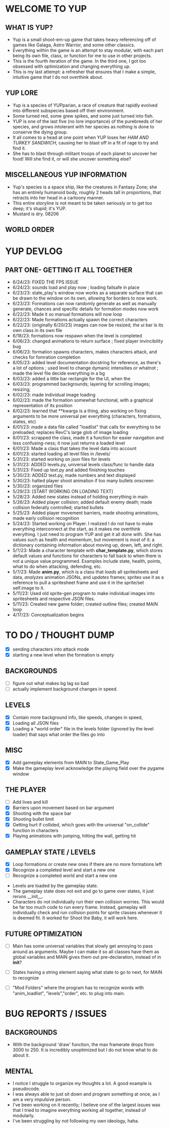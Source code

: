 # WELCOME TO YUP
## WHAT IS YUP?
- Yup is a small shoot-em-up game that takes heavy referencing off of games like Galaga, Astro Warrior, and some other classics.
- Everything within the game is an attempt to stay modular, with each part being its own file, class, or function for me to use in other projects.
- This is the fourth iteration of the game. In the third one, I got too obsessed with optimization and changing everything up.
- This is my last attempt: a refresher that ensures that I make a simple, intuitive game that I do not overthink about.
## YUP LORE
- Yup is a species of YUPparian, a race of creature that rapidly evolved into different subspecies based off their environment. 
- Some turned red, some grew spikes, and some just turned into fish. 
- YUP is one of the last five (no lore importance) of the purebreeds of her species, and grows intolerant with her species as nothing is done to conserve the dying group.
- It all comes to a head at one point when YUP loses her *HAM AND TURKEY SANDWICH*, causing her to blast off in a fit of rage to try and find it.
- She has to blast through militant troops of each planet to uncover her food! Will she find it, or will she uncover something else?
## MISCELLANEOUS YUP INFORMATION
- Yup's species is a space ship, like the creatures in Fantasy Zone; she has an entirely humanoid body, roughly 2 heads tall in proportions, that retracts into her head in a cartoony manner.
- This entire storyline is not meant to be taken seriously or to get too deep; it's stupid; it's YUP.
- Mustard is dry. 08206
## WORLD ORDER


# YUP DEVLOG
## PART ONE- GETTING IT ALL TOGETHER
- 6/24/23: FIXED THE FPS ISSUE
- 6/24/23: sounds load and play now ; loading failsafe in place
- 6/23/23: state_play's window now works as a separate surface that can be drawn to the window on its own, allowing for borders to now work.
- 6/23/23: Formations can now randomly generate as well as manually generate, chances and specific details for formation modes now work
- 6/22/23: Made it so manual formations will now loop 
- 6/22/23: Made formations actually spawn the correct characters
- 6/22/23: (originally 6/20/23) images can now be resized, the ui bar is its own class in its own file
- 6/18/23: formations now respawn when the level is completed
- 6/06/23: changed animations to return surface ; fixed player invincibility bug
- 6/06/23: formation spawns characters, makes characters attack, and checks for fomration completion
- 6/05/23: added level documentation docstring for reference, as there's a lot of options ; used level to change dymanic intensities or whatnot ; made the level file decide everything in a bg
- 6/03/23: added a little bar rectangle for the UI, when the 
- 6/03/23: programmed backgrounds; layering for scrolling images; resizing;
- 6/02/23: made individual image loading
- 6/02/23: made the formation somewhat functional, with a graphical representation of its position
- 6/02/23: learned that \*\*kwargs is a thing, also working on fixing arguments to be more universal per everything (characters, formations, states, etc)
- 6/01/23: made a data file called "loadlist" that calls for everything to be preloaded; replaces RevC's large glob of image loading
- 6/01/23: scrapped the class, made it a function for easier navigation and less confusing-ness; it now just returns a loaded level
- 6/01/23: Made a class that takes the level data into account
- 6/01/23: started loading all level files in /levels/
- 5/31/23: started working on json files for levels 
- 5/31/23: ADDED levels.py, universal levels class/func to handle data
- 5/31/23: Fixed up text.py and added finishing touches
- 5/30/23: ADDED text.py, made numbers and text displayed
- 5/30/23: halted player shoot animation if too many bullets onscreen
- 5/30/23: organized files
- 5/29/23: [START WORKING ON LOADING TEXT]
- 5/28/23: Added new states instead of holding everything in main
- 5/26/23: Added player collision; added default enemy death; made collision federally controlled; started bullets 
- 5/25/23: Added player movement barriers, made shooting animations, made early collision recognition
- 5/24/23: Started working on Player. I realized I do not have to make everything interconnect at the start, as it makes me overthink everything. I just need to program YUP and get it all done with. She has values such as health and momentum, but movement is most of it: a dictionary containing information about moving up, down, left, and right. 
- 5/?/23: Made a character template with **char_template.py**, which stores default values and functions for characters to fall back to when there is not a unique value programmed. Examples include state, health, points, what to do when attacking, defending, etc. 
- 5/?/23: Made **anim.py**, which is a class that *loads* all spritesheets and data, *analyzes* animation JSONs, and *updates* frames; sprites use it as a reference to pull a spritesheet frame and use it in the sprite/set self.image to it. 
- 5/11/23: Used old sprite-gen program to make individual images into spritesheets and respective JSON files. 
- 5/11/23: Created new game folder; created outline files; created MAIN loop
- 4/17/23: Conceptualization begins

# TO DO / THOUGHT DUMP
- [x] sending characters into attack mode
- [x] starting a new level when the formation is empty
## BACKGROUNDS
- [ ] figure out what makes bg lag so bad
- [ ] actually implement background changes in speed.
## LEVELS
- [x] Contain more background info, like speeds, changes in speed, 
- [x] Loading all JSON files
- [x] Loading a "world order" file in the levels folder (ignored by the level loader) that says what order the files go into 
## MISC 
- [x] Add gameplay elements from MAIN to State_Game_Play
- [x] Make the gameplay level acknowledge the playing field over the pygame window
## THE PLAYER
- [ ] Add lives and kill   
- [x] Barriers upon movement based on bar argument
- [x] Shooting with the space bar
- [x] Shooting bullet limit
- [x] Getting hurt if collided, which goes with the universal "on_collide" function in characters
- [x] Playing animations with jumping, hitting the wall, getting hit
## GAMEPLAY STATE / LEVELS
- [x] Loop formations or create new ones if there are no more formations left
- [x] Recognize a completed level and start a new one
- [ ] Recognize a completed world and start a new one
- Levels are loaded by the gameplay state. 
- The gameplay state does not exit and go to game over states, it just reruns \_\_init\_\_. 
- Characters do not individually run their own collision worries. This would be far too much code to run every frame. Instead, gameplay will individually check and run collision points for sprite classes whenever it is deemed fit. It worked for Shoot the Baby, it will work here.
## FUTURE OPTIMIZATION
- [ ] Main has some universal variables that slowly get annoying to pass around as arguments. Maybe I can make it so all classes have them as global variables and MAIN gives them out pre-declaration, instead of in __init__?
- [ ] States having a string element saying what state to go to next, for MAIN to recognize
- [ ] "Mod Folders" where the program has to recognize words with "anim_loadlist", "levels","order", etc. to plug into main.



# BUG REPORTS / ISSUES
## BACKGROUNDS
- With the background 'draw' function, the max framerate drops from 3000 to 250. It is incredibly unoptimized but I do not know what to do about it.
## MENTAL
- I notice I struggle to organize my thoughts a lot. A good example is pseudocode.
- I was always able to just sit down and program something at once, as I am a very impulsive person.
- I've been working on it recently; I believe one of the largest issues was that I tried to imagine everything working all together, instead of modularly.
- I've been struggling by not following my own ideology, haha. 

